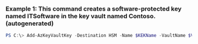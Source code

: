 ### Example 1: This command creates a software-protected key named ITSoftware in the key vault named Contoso. (autogenerated)
```powershell
PS C:\> Add-AzKeyVaultKey -Destination HSM -Name $KEKName -VaultName $VaultName
```

